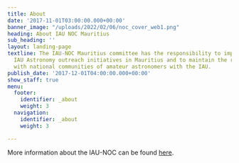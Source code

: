 ```yaml
---
title: About
date: '2017-11-01T03:00:00.000+00:00'
banner_image: "/uploads/2022/02/06/noc_cover_web1.png"
heading: About IAU NOC Mauritius
sub_heading: ''
layout: landing-page
textline: The IAU-NOC Mauritius committee has the responsibility to implement proposed
  IAU Astronomy outreach initiatives in Mauritius and to maintain the relationship
  with national communities of amateur astronomers with the IAU.
publish_date: '2017-12-01T04:00:00.000+00:00'
show_staff: true
menu:
  footer:
    identifier: _about
    weight: 3
  navigation:
    identifier: _about
    weight: 3

---
```


More information about the IAU-NOC can be found [here](https://www.iau.org/public/noc/ "IAU-NOC").